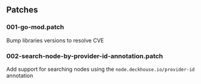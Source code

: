 ## Patches

### 001-go-mod.patch

Bump libraries versions to resolve CVE

### 002-search-node-by-provider-id-annotation.patch

Add support for searching nodes using the `node.deckhouse.io/provider-id` annotation

